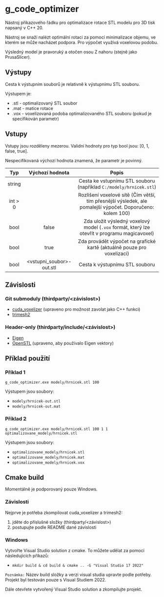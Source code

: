 # g_code_optimizer

Nástroj příkazového řádku pro optimalizace rotace STL modelu pro 3D tisk napsaný v C++ 20.

Nástroj se snaží nalézt optimální rotaci za pomocí minimalizace objemu, ve kterém se může nacházet podpora.
Pro výpočet využívá voxelovou podobu.

Výsledný model je pravoruký a otočen osou Z nahoru (stejně jako PrusaSlicer).

## Výstupy
Cesta k výstupním souborů je relativně k výstupnímu STL souboru.

Výstupem je:
- .stl - optimalizovaný STL soubor
- .mat - matice rotace
- .vox - voxelizovaná podoba optimalizovaného STL souboru (pokud je specifikován parametr)

## Vstupy
Vstupy jsou rozděleny mezerou.
Validní hodnoty pro typ bool jsou: [0, 1, false, true].

Nespecifikovaná výchozí hodnota znamená, že parametr je povinný.

|Typ|Výchozí hodnota|Popis|
|:-:|:-:|:-:|
|string||Cesta ke vstupnímu STL souboru (například `C:/modely/hrnicek.stl`)|
|int > 0||Rozlišení voxelové sítě (Čím větší, tím přesnější výsledek, ale pomalejší výpočet. Doporučeno: kolem 100)|
|bool|false|Zda uložit výsledný voxelový model (`.vox` formát, který lze otevřít v programu magicavoxel)|
|bool|true|Zda provádět výpočet na grafické kartě (aktuálně pouze pro voxelizaci)|
|bool|\<vstupni_soubor>-out.stl|Cesta k výstupnímu STL souboru|

## Závislosti
### Git submoduly (thirdparty/\<závislost>)
- [cuda_voxelizer](https://github.com/DrRadek/cuda_voxelizer/tree/output_trimesh) (upraveno pro možnost zavolat jako C++ funkci)
- [trimesh2](https://github.com/Forceflow/trimesh2)
### Header-only (thirdparty/include/\<závislost>)
- [Eigen](https://gitlab.com/libeigen/eigen)
- [OpenSTL](https://github.com/Innoptech/OpenSTL) (upraveno, aby používalo Eigen vektory)

## Příklad použití
### Příklad 1
`g_code_optimizer.exe modely/hrnicek.stl 100`

Výstupem jsou soubory:
- `modely/hrnicek-out.stl`
- `modely/hrnicek-out.mat`

### Příklad 2
`g_code_optimizer.exe modely/hrnicek.stl 100 1 1 optimalizovane_modely/hrnicek.stl`

Výstupem jsou soubory:
- `optimalizovane_modely/hrnicek.stl`
- `optimalizovane_modely/hrnicek.mat`
- `optimalizovane_modely/hrnicek.vox`

## Cmake build
Momentálně je podporovaný pouze Windows.

### Závislosti
Nejprve je potřeba zkompilovat cuda_voxelizer a trimesh2:
1. jděte do příslušné složky (thirdparty/\<závislost>)
1. postupujte podle README dané závislosti

### Windows
Vytvořte Visual Studio solution z cmake.
To můžete udělat za pomocí následujících příkazů:
- `mkdir build & cd build & cmake .. -G "Visual Studio 17 2022"`

`Poznámka:` Název build složky a verzi visual studia upravte podle potřeby.
Projekt byl testován pouze s Visual Studiem 2022.

Dále otevřete vytvořený Visual Studio solution a zkompilujte projekt.